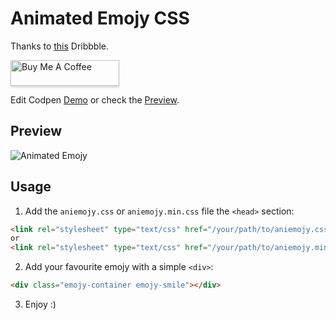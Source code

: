 # Animated Emojy CSS
Thanks to [this](http://github.com) Dribbble.

<a href="https://www.buymeacoffee.com/MVg9wc2HE" target="_blank"><img src="https://www.buymeacoffee.com/assets/img/custom_images/orange_img.png" alt="Buy Me A Coffee" style="height: 41px !important;width: 174px !important;box-shadow: 0px 3px 2px 0px rgba(190, 190, 190, 0.5) !important;-webkit-box-shadow: 0px 3px 2px 0px rgba(190, 190, 190, 0.5) !important;" ></a>

Edit Codpen [Demo](https://codepen.io/roberts_lando/pen/JrGQLa) or check the [Preview](http://htmlpreview.github.io/?https://github.com/robertsLando/animated-emojy/blob/master/index.html).

## Preview

![Animated Emojy](https://cdn.dribbble.com/users/43762/screenshots/1925708/emojis.gif)

## Usage

1. Add the `aniemojy.css` or `aniemojy.min.css` file the `<head>` section:

```html
<link rel="stylesheet" type="text/css" href="/your/path/to/aniemojy.css">
or
<link rel="stylesheet" type="text/css" href="/your/path/to/aniemojy.min.css">
```

2. Add your favourite emojy with a simple `<div>`:

```html
<div class="emojy-container emojy-smile"></div>
```

3. Enjoy :)
